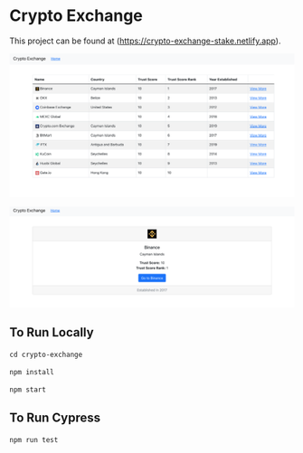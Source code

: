 # Crypto Exchange

This project can be found at (https://crypto-exchange-stake.netlify.app).

![Homepage](https://github.com/tmoreton/crypto-exchange/blob/main/src/assets/screenshot-home.png)

![Details Page](https://github.com/tmoreton/crypto-exchange/blob/main/src/assets/screenshot-details.png)

## To Run Locally
`cd crypto-exchange`

`npm install`

`npm start`

## To Run Cypress
`npm run test`
